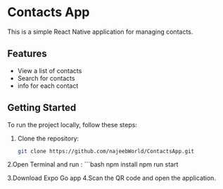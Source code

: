 # Contacts App

This is a simple React Native application for managing contacts.

## Features

- View a list of contacts
- Search for contacts
- info for each contact

## Getting Started

To run the project locally, follow these steps:

1. Clone the repository:
   ```bash
   git clone https://github.com/najeebWorld/ContactsApp.git

   
2.Open Terminal and run :
    ```bash
   npm install
   npm run start

3.Download Expo Go app
4.Scan the QR code and open the application.
   
